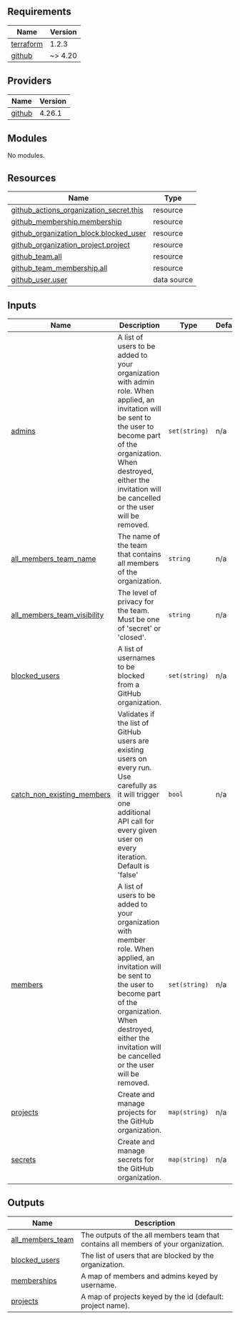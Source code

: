 <!-- prettier-ignore-start -->
<!-- markdownlint-disable -->
<!-- BEGINNING OF PRE-COMMIT-TERRAFORM DOCS HOOK -->
## Requirements

| Name | Version |
|------|---------|
| <a name="requirement_terraform"></a> [terraform](#requirement\_terraform) | 1.2.3 |
| <a name="requirement_github"></a> [github](#requirement\_github) | ~> 4.20 |

## Providers

| Name | Version |
|------|---------|
| <a name="provider_github"></a> [github](#provider\_github) | 4.26.1 |

## Modules

No modules.

## Resources

| Name | Type |
|------|------|
| [github_actions_organization_secret.this](https://registry.terraform.io/providers/integrations/github/latest/docs/resources/actions_organization_secret) | resource |
| [github_membership.membership](https://registry.terraform.io/providers/integrations/github/latest/docs/resources/membership) | resource |
| [github_organization_block.blocked_user](https://registry.terraform.io/providers/integrations/github/latest/docs/resources/organization_block) | resource |
| [github_organization_project.project](https://registry.terraform.io/providers/integrations/github/latest/docs/resources/organization_project) | resource |
| [github_team.all](https://registry.terraform.io/providers/integrations/github/latest/docs/resources/team) | resource |
| [github_team_membership.all](https://registry.terraform.io/providers/integrations/github/latest/docs/resources/team_membership) | resource |
| [github_user.user](https://registry.terraform.io/providers/integrations/github/latest/docs/data-sources/user) | data source |

## Inputs

| Name | Description | Type | Default | Required |
|------|-------------|------|---------|:--------:|
| <a name="input_admins"></a> [admins](#input\_admins) | A list of users to be added to your organization with admin role. When applied, an invitation will be sent to the user to become part of the organization. When destroyed, either the invitation will be cancelled or the user will be removed. | `set(string)` | n/a | yes |
| <a name="input_all_members_team_name"></a> [all\_members\_team\_name](#input\_all\_members\_team\_name) | The name of the team that contains all members of the organization. | `string` | n/a | yes |
| <a name="input_all_members_team_visibility"></a> [all\_members\_team\_visibility](#input\_all\_members\_team\_visibility) | The level of privacy for the team. Must be one of 'secret' or 'closed'. | `string` | n/a | yes |
| <a name="input_blocked_users"></a> [blocked\_users](#input\_blocked\_users) | A list of usernames to be blocked from a GitHub organization. | `set(string)` | n/a | yes |
| <a name="input_catch_non_existing_members"></a> [catch\_non\_existing\_members](#input\_catch\_non\_existing\_members) | Validates if the list of GitHub users are existing users on every run. Use carefully as it will trigger one additional API call for every given user on every iteration. Default is 'false' | `bool` | n/a | yes |
| <a name="input_members"></a> [members](#input\_members) | A list of users to be added to your organization with member role. When applied, an invitation will be sent to the user to become part of the organization. When destroyed, either the invitation will be cancelled or the user will be removed. | `set(string)` | n/a | yes |
| <a name="input_projects"></a> [projects](#input\_projects) | Create and manage projects for the GitHub organization. | `map(string)` | n/a | yes |
| <a name="input_secrets"></a> [secrets](#input\_secrets) | Create and manage secrets for the GitHub organization. | `map(string)` | n/a | yes |

## Outputs

| Name | Description |
|------|-------------|
| <a name="output_all_members_team"></a> [all\_members\_team](#output\_all\_members\_team) | The outputs of the all members team that contains all members of your organization. |
| <a name="output_blocked_users"></a> [blocked\_users](#output\_blocked\_users) | The list of users that are blocked by the organization. |
| <a name="output_memberships"></a> [memberships](#output\_memberships) | A map of members and admins keyed by username. |
| <a name="output_projects"></a> [projects](#output\_projects) | A map of projects keyed by the id (default: project name). |
<!-- END OF PRE-COMMIT-TERRAFORM DOCS HOOK -->
<!-- markdownlint-disable -->
<!-- prettier-ignore-end -->
